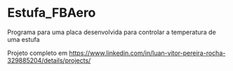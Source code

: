 # Estufa_FBAero
Programa para uma placa desenvolvida para controlar a temperatura de uma estufa

Projeto completo em https://www.linkedin.com/in/luan-vitor-pereira-rocha-329885204/details/projects/
